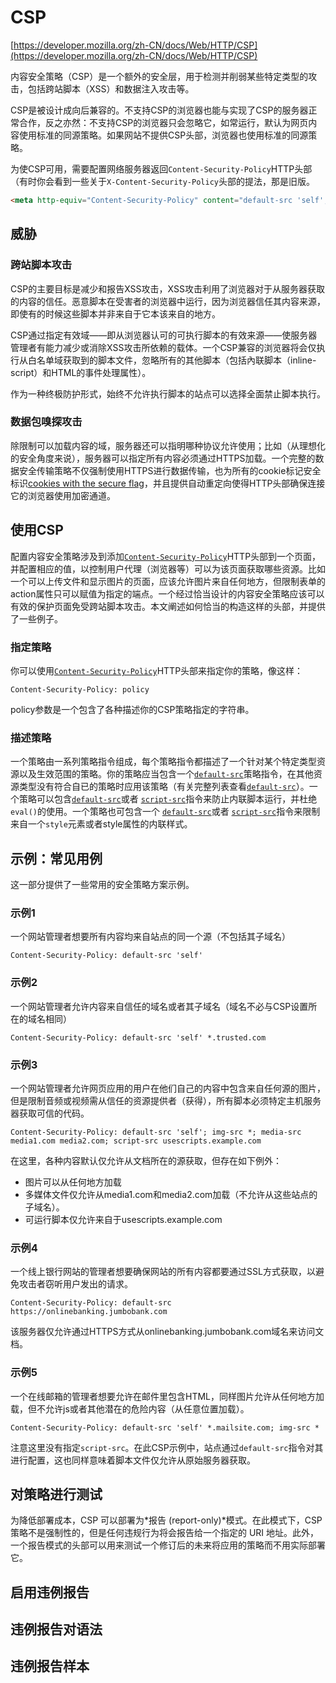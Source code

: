 # CSP

[https://developer.mozilla.org/zh-CN/docs/Web/HTTP/CSP](https://developer.mozilla.org/zh-CN/docs/Web/HTTP/CSP)

内容安全策略（CSP）是一个额外的安全层，用于检测并削弱某些特定类型的攻击，包括跨站脚本（XSS）和数据注入攻击等。

CSP是被设计成向后兼容的。不支持CSP的浏览器也能与实现了CSP的服务器正常合作，反之亦然：不支持CSP的浏览器只会忽略它，如常运行，默认为网页内容使用标准的同源策略。如果网站不提供CSP头部，浏览器也使用标准的同源策略。

为使CSP可用，需要配置网络服务器返回`Content-Security-Policy`HTTP头部（有时你会看到一些关于`X-Content-Security-Policy`头部的提法，那是旧版。

```html
<meta http-equiv="Content-Security-Policy" content="default-src 'self'; img-src https://*; child-src 'none';">
```

## 威胁

### 跨站脚本攻击

CSP的主要目标是减少和报告XSS攻击，XSS攻击利用了浏览器对于从服务器获取的内容的信任。恶意脚本在受害者的浏览器中运行，因为浏览器信任其内容来源，即使有的时候这些脚本并非来自于它本该来自的地方。

CSP通过指定有效域——即从浏览器认可的可执行脚本的有效来源——使服务器管理者有能力减少或消除XSS攻击所依赖的载体。一个CSP兼容的浏览器将会仅执行从白名单域获取到的脚本文件，忽略所有的其他脚本（包括內联脚本（inline-script）和HTML的事件处理属性）。

作为一种终极防护形式，始终不允许执行脚本的站点可以选择全面禁止脚本执行。

### 数据包嗅探攻击

除限制可以加载内容的域，服务器还可以指明哪种协议允许使用；比如（从理想化的安全角度来说），服务器可以指定所有内容必须通过HTTPS加载。一个完整的数据安全传输策略不仅强制使用HTTPS进行数据传输，也为所有的cookie标记安全标识[cookies with the secure flag](https://developer.mozilla.org/zh-CN/docs/Web/HTTP/Cookies)，并且提供自动重定向使得HTTP头部确保连接它的浏览器使用加密通道。

## 使用CSP

配置内容安全策略涉及到添加[`Content-Security-Policy`](https://developer.mozilla.org/zh-CN/docs/Web/HTTP/Headers/Content-Security-Policy)HTTP头部到一个页面，并配置相应的值，以控制用户代理（浏览器等）可以为该页面获取哪些资源。比如一个可以上传文件和显示图片的页面，应该允许图片来自任何地方，但限制表单的action属性只可以赋值为指定的端点。一个经过恰当设计的内容安全策略应该可以有效的保护页面免受跨站脚本攻击。本文阐述如何恰当的构造这样的头部，并提供了一些例子。

### 指定策略

你可以使用[`Content-Security-Policy`](https://developer.mozilla.org/zh-CN/docs/Web/HTTP/Headers/Content-Security-Policy)HTTP头部来指定你的策略，像这样：

```
Content-Security-Policy: policy
```

policy参数是一个包含了各种描述你的CSP策略指定的字符串。

### 描述策略

一个策略由一系列策略指令组成，每个策略指令都描述了一个针对某个特定类型资源以及生效范围的策略。你的策略应当包含一个[`default-src`](https://developer.mozilla.org/zh-CN/docs/Web/HTTP/Headers/Content-Security-Policy/default-src)策略指令，在其他资源类型没有符合自已的策略时应用该策略（有关完整列表查看[`default-src`](https://developer.mozilla.org/zh-CN/docs/Web/HTTP/Headers/Content-Security-Policy/default-src)）。一个策略可以包含[`default-src`](https://developer.mozilla.org/zh-CN/docs/Web/HTTP/Headers/Content-Security-Policy/default-src)或者 [`script-src`](https://developer.mozilla.org/en-US/docs/Web/HTTP/Headers/Content-Security-Policy/script-src)指令来防止内联脚本运行，并杜绝`eval()`的使用。一个策略也可包含一个 [`default-src`](https://developer.mozilla.org/zh-CN/docs/Web/HTTP/Headers/Content-Security-Policy/default-src)或者 [`script-src`](https://developer.mozilla.org/en-US/docs/Web/HTTP/Headers/Content-Security-Policy/script-src)指令来限制来自一个`style`元素或者style属性的内联样式。

## 示例：常见用例

这一部分提供了一些常用的安全策略方案示例。

### 示例1

一个网站管理者想要所有内容均来自站点的同一个源（不包括其子域名）

```
Content-Security-Policy: default-src 'self'
```

### 示例2

一个网站管理者允许内容来自信任的域名或者其子域名（域名不必与CSP设置所在的域名相同）

```
Content-Security-Policy: default-src 'self' *.trusted.com
```

### 示例3

一个网站管理者允许网页应用的用户在他们自己的内容中包含来自任何源的图片，但是限制音频或视频需从信任的资源提供者（获得），所有脚本必须特定主机服务器获取可信的代码。

```
Content-Security-Policy: default-src 'self'; img-src *; media-src media1.com media2.com; script-src usescripts.example.com
```

在这里，各种内容默认仅允许从文档所在的源获取，但存在如下例外：

- 图片可以从任何地方加载
- 多媒体文件仅允许从media1.com和media2.com加载（不允许从这些站点的子域名）。
- 可运行脚本仅允许来自于usescripts.example.com

### 示例4

一个线上银行网站的管理者想要确保网站的所有内容都要通过SSL方式获取，以避免攻击者窃听用户发出的请求。

```
Content-Security-Policy: default-src https://onlinebanking.jumbobank.com
```

该服务器仅允许通过HTTPS方式从onlinebanking.jumbobank.com域名来访问文档。

### 示例5

一个在线邮箱的管理者想要允许在邮件里包含HTML，同样图片允许从任何地方加载，但不允许js或者其他潜在的危险内容（从任意位置加载）。

```
Content-Security-Policy: default-src 'self' *.mailsite.com; img-src *
```

注意这里没有指定`script-src`。在此CSP示例中，站点通过`default-src`指令对其进行配置，这也同样意味着脚本文件仅允许从原始服务器获取。

## 对策略进行测试

为降低部署成本，CSP 可以部署为*报告 (report-only)*模式。在此模式下，CSP 策略不是强制性的，但是任何违规行为将会报告给一个指定的 URI 地址。此外，一个报告模式的头部可以用来测试一个修订后的未来将应用的策略而不用实际部署它。

## 启用违例报告

## 违例报告对语法

## 违例报告样本


